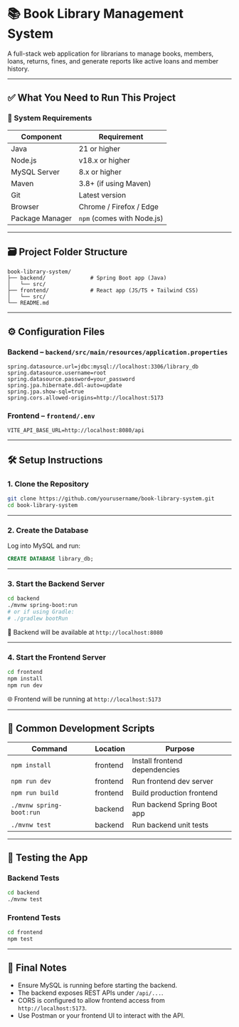 
# 📚 Book Library Management System

A full-stack web application for librarians to manage books, members, loans, returns, fines, and generate reports like active loans and member history.

---

## ✅ What You Need to Run This Project

### 🔧 System Requirements

| Component      | Requirement                          |
|----------------|--------------------------------------|
| Java           | 21 or higher                         |
| Node.js        | v18.x or higher                      |
| MySQL Server   | 8.x or higher                        |
| Maven          | 3.8+ (if using Maven)                |
| Git            | Latest version                       |
| Browser        | Chrome / Firefox / Edge              |
| Package Manager| `npm` (comes with Node.js)           |

---

## 🗃️ Project Folder Structure

```
book-library-system/
├── backend/              # Spring Boot app (Java)
│   └── src/
├── frontend/             # React app (JS/TS + Tailwind CSS)
│   └── src/
└── README.md
```

---

## ⚙️ Configuration Files

### Backend – `backend/src/main/resources/application.properties`

```properties
spring.datasource.url=jdbc:mysql://localhost:3306/library_db
spring.datasource.username=root
spring.datasource.password=your_password
spring.jpa.hibernate.ddl-auto=update
spring.jpa.show-sql=true
spring.cors.allowed-origins=http://localhost:5173
```

### Frontend – `frontend/.env`

```env
VITE_API_BASE_URL=http://localhost:8080/api
```

---

## 🛠️ Setup Instructions

### 1. Clone the Repository

```bash
git clone https://github.com/yourusername/book-library-system.git
cd book-library-system
```

---

### 2. Create the Database

Log into MySQL and run:

```sql
CREATE DATABASE library_db;
```

---

### 3. Start the Backend Server

```bash
cd backend
./mvnw spring-boot:run
# or if using Gradle:
# ./gradlew bootRun
```

📍 Backend will be available at `http://localhost:8080`

---

### 4. Start the Frontend Server

```bash
cd frontend
npm install
npm run dev
```

🌐 Frontend will be running at `http://localhost:5173`

---

## 🔁 Common Development Scripts

| Command                    | Location     | Purpose                             |
|----------------------------|--------------|-------------------------------------|
| `npm install`              | frontend     | Install frontend dependencies       |
| `npm run dev`              | frontend     | Run frontend dev server             |
| `npm run build`            | frontend     | Build production frontend           |
| `./mvnw spring-boot:run`   | backend      | Run backend Spring Boot app         |
| `./mvnw test`              | backend      | Run backend unit tests              |

---

## 🧪 Testing the App

### Backend Tests
```bash
cd backend
./mvnw test
```

### Frontend Tests
```bash
cd frontend
npm test
```

---

## 📝 Final Notes

- Ensure MySQL is running before starting the backend.
- The backend exposes REST APIs under `/api/...`.
- CORS is configured to allow frontend access from `http://localhost:5173`.
- Use Postman or your frontend UI to interact with the API.

